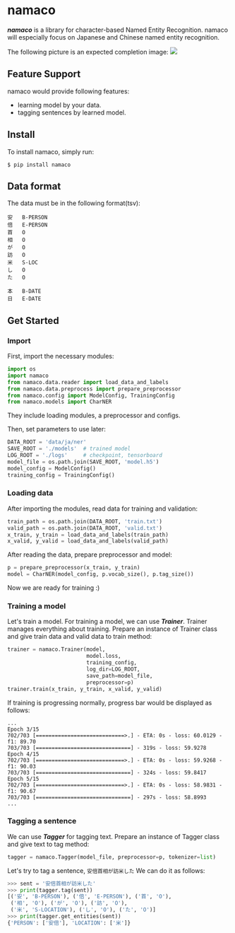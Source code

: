 # namaco
***namaco*** is a library for character-based Named Entity Recognition.
namaco will especially focus on Japanese and Chinese named entity recognition.

The following picture is an expected completion image:
<img src="https://github.com/Hironsan/anago/blob/docs/docs/images/example.ja2.png?raw=true">

## Feature Support
namaco would provide following features:
* learning model by your data.
* tagging sentences by learned model.


## Install
To install namaco, simply run:

```
$ pip install namaco
```

## Data format
The data must be in the following format(tsv):

```
安	B-PERSON
倍	E-PERSON
首	O
相	O
が	O
訪	O
米	S-LOC
し	O
た	O
 
本	B-DATE
日	E-DATE
```

## Get Started
### Import
First, import the necessary modules:
```python
import os
import namaco
from namaco.data.reader import load_data_and_labels
from namaco.data.preprocess import prepare_preprocessor
from namaco.config import ModelConfig, TrainingConfig
from namaco.models import CharNER
```
They include loading modules, a preprocessor and configs.


Then, set parameters to use later:
```python
DATA_ROOT = 'data/ja/ner'
SAVE_ROOT = './models'  # trained model
LOG_ROOT = './logs'     # checkpoint, tensorboard
model_file = os.path.join(SAVE_ROOT, 'model.h5')
model_config = ModelConfig()
training_config = TrainingConfig()
```

### Loading data
After importing the modules, read data for training and validation:
```python
train_path = os.path.join(DATA_ROOT, 'train.txt')
valid_path = os.path.join(DATA_ROOT, 'valid.txt')
x_train, y_train = load_data_and_labels(train_path)
x_valid, y_valid = load_data_and_labels(valid_path)
```

After reading the data, prepare preprocessor and model:
```python
p = prepare_preprocessor(x_train, y_train)
model = CharNER(model_config, p.vocab_size(), p.tag_size())
```

Now we are ready for training :)


### Training a model
Let's train a model. For training a model, we can use ***Trainer***. 
Trainer manages everything about training.
Prepare an instance of Trainer class and give train data and valid data to train method:
```python
trainer = namaco.Trainer(model,
                         model.loss,
                         training_config,
                         log_dir=LOG_ROOT,
                         save_path=model_file,
                         preprocessor=p)
trainer.train(x_train, y_train, x_valid, y_valid)
```

If training is progressing normally, progress bar would be displayed as follows:

```commandline
...
Epoch 3/15
702/703 [============================>.] - ETA: 0s - loss: 60.0129 - f1: 89.70
703/703 [==============================] - 319s - loss: 59.9278   
Epoch 4/15
702/703 [============================>.] - ETA: 0s - loss: 59.9268 - f1: 90.03
703/703 [==============================] - 324s - loss: 59.8417   
Epoch 5/15
702/703 [============================>.] - ETA: 0s - loss: 58.9831 - f1: 90.67
703/703 [==============================] - 297s - loss: 58.8993   
...
```

<!--
### Evaluating a model
To evaluate the trained model, we can use ***Evaluator***.
Evaluator performs evaluation.
Prepare an instance of Evaluator class and give test data to eval method:

```
weights = 'model_weights.h5'

evaluator = namaco.Evaluator(model_config, weights, save_path=SAVE_ROOT, preprocessor=p)
evaluator.eval(x_test, y_test)
```

After evaluation, F1 value is output:
```commandline
- f1: 90.67
```
-->
### Tagging a sentence
We can use ***Tagger*** for tagging text.
Prepare an instance of Tagger class and give text to tag method:
```python
tagger = namaco.Tagger(model_file, preprocessor=p, tokenizer=list)
```

Let's try to tag a sentence, `安倍首相が訪米した`
We can do it as follows:
```python
>>> sent = '安倍首相が訪米した'
>>> print(tagger.tag(sent))
[('安', 'B-PERSON'), ('倍', 'E-PERSON'), ('首', 'O'),
 ('相', 'O'), ('が', 'O'), ('訪', 'O'),
 ('米', 'S-LOCATION'), ('し', 'O'), ('た', 'O')]
>>> print(tagger.get_entities(sent))
{'PERSON': ['安倍'], 'LOCATION': ['米']}
```


